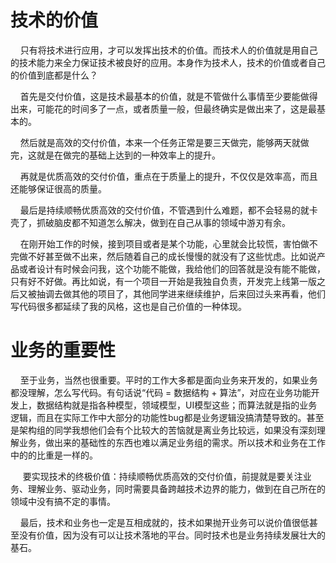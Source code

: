 # 技术的价值

    只有将技术进行应用，才可以发挥出技术的价值。而技术人的价值就是用自己的技术能力来全力保证技术被良好的应用。本身作为技术人，技术的价值或者自己的价值到底都是什么？

    首先是交付价值，这是技术最基本的价值，就是不管做什么事情至少要能做得出来，可能花的时间多了一点，或者质量一般，但最终确实是做出来了，这是最基本的。

    然后就是高效的交付价值，本来一个任务正常是要三天做完，能够两天就做完，这就是在做完的基础上达到的一种效率上的提升。

    再就是优质高效的交付价值，重点在于质量上的提升，不仅仅是效率高，而且还能够保证很高的质量。

    最后是持续顺畅优质高效的交付价值，不管遇到什么难题，都不会轻易的就卡壳了，抓破脑皮都不知道怎么解决，做到在自己从事的领域中游刃有余。

    在刚开始工作的时候，接到项目或者是某个功能，心里就会比较慌，害怕做不完做不好甚至做不出来，然后随着自己的成长慢慢的就没有了这些忧虑。比如说产品或者设计有时候会问我，这个功能不能做，我给他们的回答就是没有能不能做，只有好不好做。再比如说，有一个项目一开始是我独自负责，开发完上线第一版之后又被抽调去做其他的项目了，其他同学进来继续维护，后来回过头来再看，他们写代码很多都延续了我的风格，这也是自己价值的一种体现。

# 业务的重要性

    至于业务，当然也很重要。平时的工作大多都是面向业务来开发的，如果业务都没理解，怎么写代码。有句话说“代码 = 数据结构 + 算法”，对应在业务功能开发上，数据结构就是指各种模型，领域模型，UI模型这些；而算法就是指的业务逻辑，而且在实际工作中大部分的功能性bug都是业务逻辑没搞清楚导致的。甚至是架构组的同学我想他们会有个比较大的苦恼就是离业务比较远，如果没有深刻理解业务，做出来的基础性的东西也难以满足业务组的需求。所以技术和业务在工作中的的比重是一样的。

     要实现技术的终极价值：持续顺畅优质高效的交付价值，前提就是要关注业务、理解业务、驱动业务，同时需要具备跨越技术边界的能力，做到在自己所在的领域中没有搞不定的事情。

    最后，技术和业务也一定是互相成就的，技术如果抛开业务可以说价值很低甚至没有价值，因为没有可以让技术落地的平台。同时技术也是业务持续发展壮大的基石。
